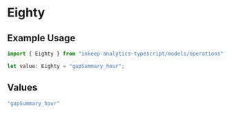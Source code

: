 # Eighty

## Example Usage

```typescript
import { Eighty } from "inkeep-analytics-typescript/models/operations";

let value: Eighty = "gapSummary_hour";
```

## Values

```typescript
"gapSummary_hour"
```